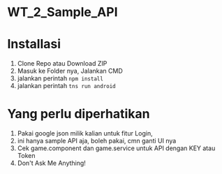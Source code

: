 # WT_2_Sample_API

# Installasi
1. Clone Repo atau Download ZIP
2. Masuk ke Folder nya, Jalankan CMD
3. jalankan perintah ``` npm install ```
4. jalankan perintah ``` tns run android ```

# Yang perlu diperhatikan
1. Pakai google json milik kalian untuk fitur Login,
2. ini hanya sample API aja, boleh pakai, cmn ganti UI nya
3. Cek game.component dan game.service untuk API dengan KEY atau Token
4. Don't Ask Me Anything!
